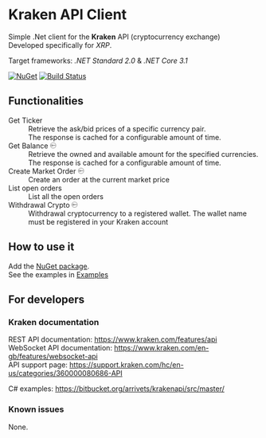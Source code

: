 # Kraken API Client

Simple .Net client for the **Kraken** API (cryptocurrency exchange)  
Developed specifically for _XRP_.

Target frameworks: _.NET Standard 2.0_ & _.NET Core 3.1_


[![NuGet](https://img.shields.io/nuget/v/Alex75.KrakenApiClient.svg)](https://www.nuget.org/packages/Alex75.KrakenApiClient) [![Build Status](https://alex75.visualstudio.com/Kraken%20API%20Client/_apis/build/status/Build%20and%20publish%20Package%20v0.1?branchName=master)](https://alex75.visualstudio.com/Kraken%20API%20Client/_build/latest?definitionId=18&branchName=master)

## Functionalities

<dl>
  <dt>Get Ticker</dt>
    <dd>Retrieve the ask/bid prices of a specific currency pair.
    <br>The response is cached for a configurable amount of time.</dd>
  <dt>Get Balance <img src="./api key lock.svg" height=12 title="API key required"></dt>
    <dd>Retrieve the owned and available amount for the specified currencies.
    <br>The response is cached for a configurable amount of time.</dd>
  <dt>Create Market Order <img src="./api key lock.svg" height=12 title="API key required"></dt>
    <dd>Create an order at the current market price</dd>
  <dt>List open orders</dt>
    <dd>List all the open orders</dd>
  <dt>Withdrawal Crypto <img src="./api key lock.svg" height=12 title="API key required"></dt>
    <dd>Withdrawal cryptocurrency to a registered wallet. The wallet name must be registered in your Kraken account</dd>
</dl>


## How to use it

Add the <a href="https://www.nuget.org/packages/Alex75.KrakenApiClient" target="_blank">NuGet package</a>.  
See the examples in <a href="Example/Program.cs">Examples</a>


## For developers

### Kraken documentation

REST API documentation: https://www.kraken.com/features/api  
WebSocket API documentation: https://www.kraken.com/en-gb/features/websocket-api  
API support page: https://support.kraken.com/hc/en-us/categories/360000080686-API  

C# examples: https://bitbucket.org/arrivets/krakenapi/src/master/

### Known issues 

None.